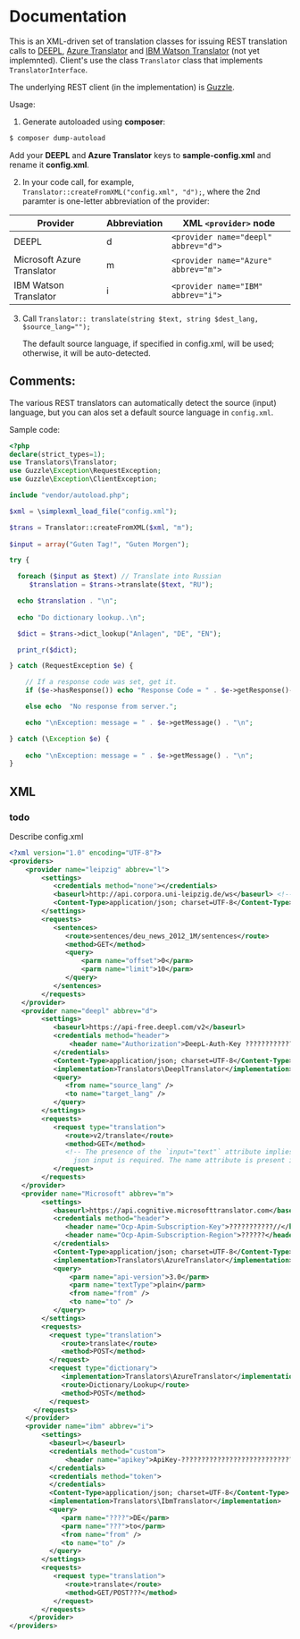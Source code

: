 # Documentation 

This is an XML-driven set of translation classes for issuing REST translation calls to [DEEPL](https://www.deepl.com/docs-api), [Azure Translator](https://docs.microsoft.com/en-us/azure/cognitive-services/translator/)
and [IBM Watson Translator](https://cloud.ibm.com/docs/language-translator/getting-started.html#gettingstarted) (not yet implemnted). Client's use the class `Translator` class that implements `TranslatorInterface`.

The underlying REST client (in the implementation) is [Guzzle](https://docs.guzzlephp.org/en/stable/).

Usage:

1. Generate autoloaded using **composer**:

```bash
$ composer dump-autoload
```

Add your **DEEPL** and **Azure Translator** keys to **sample-config.xml** and rename it **config.xml**.

2. In your code call, for example, `Translator::createFromXML("config.xml", "d");`, where the 2nd paramter is one-letter abbreviation of the provider:

| Provider | Abbreviation | XML `<provider>` node |
|----------|--------------|-------------------| 
| DEEPL| d | `<provider name="deepl" abbrev="d">` |          
| Microsoft Azure Translator| m | `<provider name="Azure" abbrev="m">` |
| IBM Watson Translator | i |  `<provider name="IBM" abbrev="i">` | 

3. Call `Translator:: translate(string $text, string $dest_lang, $source_lang="");`

   The default source language, if specified in config.xml, will be used; otherwise, it will be auto-detected.

## Comments:

The various REST translators can automatically detect the source (input) language, but you can alos set a default source language in `config.xml`.
   
Sample code:

```php
<?php
declare(strict_types=1);
use Translators\Translator;
use Guzzle\Exception\RequestException;
use Guzzle\Exception\ClientException;

include "vendor/autoload.php";

$xml = \simplexml_load_file("config.xml");

$trans = Translator::createFromXML($xml, "m");
 
$input = array("Guten Tag!", "Guten Morgen");

try {

  foreach ($input as $text) // Translate into Russian 
     $translation = $trans->translate($text, "RU");

  echo $translation . "\n";
  
  echo "Do dictionary lookup..\n";

  $dict = $trans->dict_lookup("Anlagen", "DE", "EN");

  print_r($dict);

} catch (RequestException $e) { 

    // If a response code was set, get it.
    if ($e->hasResponse()) echo "Response Code = " . $e->getResponse()->getStatusCode();

    else echo  "No response from server.";

    echo "\nException: message = " . $e->getMessage() . "\n";

} catch (\Exception $e) {
    
    echo "\nException: message = " . $e->getMessage() . "\n";
} 

```  

## XML

### todo

Describe config.xml

```xml
<?xml version="1.0" encoding="UTF-8"?>
<providers>
    <provider name="leipzig" abbrev="l">
        <settings>      
           <credentials method="none"></credentials>
           <baseurl>http://api.corpora.uni-leipzig.de/ws</baseurl> <!-- https?? -->
           <Content-Type>application/json; charset=UTF-8</Content-Type>  <!-- This seems to be the default of RST APIs. It is the Guzzle default, right? -->
        </settings>
        <requests> 
           <sentences>
              <route>sentences/deu_news_2012_1M/sentences</route> 
              <method>GET</method> 
              <query> 
                  <parm name="offset">0</parm> 
                  <parm name="limit">10</parm> 
              </query> 
           </sentences>
        </requests>
   </provider>
   <provider name="deepl" abbrev="d">
        <settings>   
           <baseurl>https://api-free.deepl.com/v2</baseurl>
           <credentials method="header">
               <header name="Authorization">DeepL-Auth-Key ???????????????????????????????????????</header>
           </credentials>
           <Content-Type>application/json; charset=UTF-8</Content-Type>
           <implementation>Translators\DeeplTranslator</implementation>
           <query> 
              <from name="source_lang" />
              <to name="target_lang" />
           </query>
        </settings>
        <requests>
           <request type="translation"> 
              <route>v2/translate</route>
              <method>GET</method>
              <!-- The presence of the `input="text"` attribute implies the input text is a query parameter named 'text'. If the input attribute is not present,
                json input is required. The name attribute is present if and only if the  implementation class is Translator.   -->
           </request>
        </requests>
   </provider>
   <provider name="Microsoft" abbrev="m">
        <settings> 
           <baseurl>https://api.cognitive.microsofttranslator.com</baseurl>
           <credentials method="header">
              <header name="Ocp-Apim-Subscription-Key">???????????//</header> 
              <header name="Ocp-Apim-Subscription-Region">??????</header>
           </credentials>
           <Content-Type>application/json; charset=UTF-8</Content-Type>
           <implementation>Translators\AzureTranslator</implementation>
           <query> 
               <parm name="api-version">3.0</parm>
               <parm name="textType">plain</parm>
               <from name="from" />
               <to name="to" />
           </query>
        </settings>
        <requests>
          <request type="translation">
             <route>translate</route> 
             <method>POST</method> 
          </request>
          <request type="dictionary">
             <implementation>Translators\AzureTranslator</implementation>
             <route>Dictionary/Lookup</route> 
             <method>POST</method> 
          </request>
      </requests>
    </provider>
    <provider name="ibm" abbrev="i">
        <settings>   
          <baseurl></baseurl>
          <credentials method="custom">
              <header name="apikey">ApiKey-????????????????????????????????????</header>
          </credentials>   
          <credentials method="token">
          </credentials>
          <Content-Type>application/json; charset=UTF-8</Content-Type>
          <implementation>Translators\IbmTranslator</implementation>
          <query> 
             <parm name="????">DE</parm>
             <parm name="???">to</parm>
             <from name="from" /> 
             <to name="to" />
          </query>
        </settings>
        <requests>
           <request type="translation"> 
              <route>translate</route>
              <method>GET/POST???</method>
           </request>
        </requests>
     </provider>
</providers>
```

